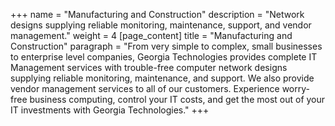 +++
name = "Manufacturing and Construction"
description = "Network designs supplying reliable monitoring, maintenance, support, and vendor management."
weight = 4
[page_content]
title = "Manufacturing and Construction"
paragraph = "From very simple to complex, small businesses to enterprise level companies, Georgia Technologies provides complete IT Management services with trouble-free computer network designs supplying reliable monitoring, maintenance, and support. We also provide vendor management services to all of our customers. Experience worry-free business computing, control your IT costs, and get the most out of your IT investments with Georgia Technologies."
+++
